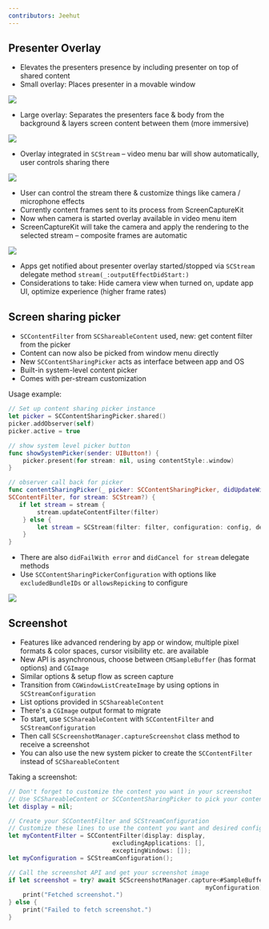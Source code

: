 ```yaml
---
contributors: Jeehut
---
```


## Presenter Overlay

- Elevates the presenters presence by including presenter on top of shared content
- Small overlay: Places presenter in a movable window

![][small]

[small]: ../../../images/notes/wwdc23/102/small.png

- Large overlay: Separates the presenters face & body from the background & layers screen content between them (more immersive)

![][large]

[large]: ../../../images/notes/wwdc23/102/large.png

- Overlay integrated in `SCStream` – video menu bar will show automatically, user controls sharing there

![][integration]

[integration]: ../../../images/notes/wwdc23/102/integration.png

- User can control the stream there & customize things like camera / microphone effects
- Currently content frames sent to its process from ScreenCaptureKit
- Now when camera is started overlay available in video menu item
- ScreenCaptureKit will take the camera and apply the rendering to the selected stream – composite frames are automatic

![][flow]

[flow]: ../../../images/notes/wwdc23/102/flow.png

- Apps get notified about presenter overlay started/stopped via `SCStream` delegate method `stream(_:outputEffectDidStart:)`
- Considerations to take: Hide camera view when turned on, update app UI, optimize experience (higher frame rates)

## Screen sharing picker

- `SCContentFilter` from `SCShareableContent` used, new: get content filter from the picker
- Content can now also be picked from window menu directly
- New `SCContentSharingPicker` acts as interface between app and OS
- Built-in system-level content picker
- Comes with per-stream customization

Usage example:
```Swift
// Set up content sharing picker instance
let picker = SCContentSharingPicker.shared()
picker.addObserver(self)
picker.active = true

// show system level picker button
func showSystemPicker(sender: UIButton!) {
    picker.present(for stream: nil, using contentStyle:.window)
}

// observer call back for picker
func contentSharingPicker(_ picker: SCContentSharingPicker, didUpdateWith filter:                                          
SCContentFilter, for stream: SCStream?) {
   if let stream = stream {
        stream.updateContentFilter(filter)
    } else {
        let stream = SCStream(filter: filter, configuration: config, delegate: self)
    }
}
```

- There are also `didFailWith error` and `didCancel for stream` delegate methods
- Use `SCContentSharingPickerConfiguration` with options like `excludedBundleIDs` or `allowsRepicking` to configure

![][customize]

[customize]: ../../../images/notes/wwdc23/102/customize.png

## Screenshot

- Features like advanced rendering by app or window, multiple pixel formats & color spaces, cursor visibility etc. are available
- New API is asynchronous, choose between `CMSampleBuffer` (has format options) and `CGImage`
- Similar options & setup flow as screen capture
- Transition from `CGWindowListCreateImage` by using options in `SCStreamConfiguration`
- List options provided in `SCShareableContent`
- There's a `CGImage` output format to migrate
- To start, use `SCShareableContent` with `SCContentFilter` and `SCStreamConfiguration`
- Then call `SCScreenshotManager.captureScreenshot` class method to receive a screenshot
- You can also use the new system picker to create the `SCContentFilter` instead of `SCShareableContent`

Taking a screenshot:

```Swift
// Don't forget to customize the content you want in your screenshot
// Use SCShareableContent or SCContentSharingPicker to pick your content
let display = nil;

// Create your SCContentFilter and SCStreamConfiguration
// Customize these lines to use the content you want and desired config options
let myContentFilter = SCContentFilter(display: display,
                             excludingApplications: [],
                             exceptingWindows: []);
let myConfiguration = SCStreamConfiguration();

// Call the screenshot API and get your screenshot image
if let screenshot = try? await SCScreenshotManager.capture<#SampleBuffer|Image#>(contentFilter: myContentFilter, configuration:
                                                       myConfiguration) {
    print("Fetched screenshot.")
} else {
    print("Failed to fetch screenshot.")
}
```
